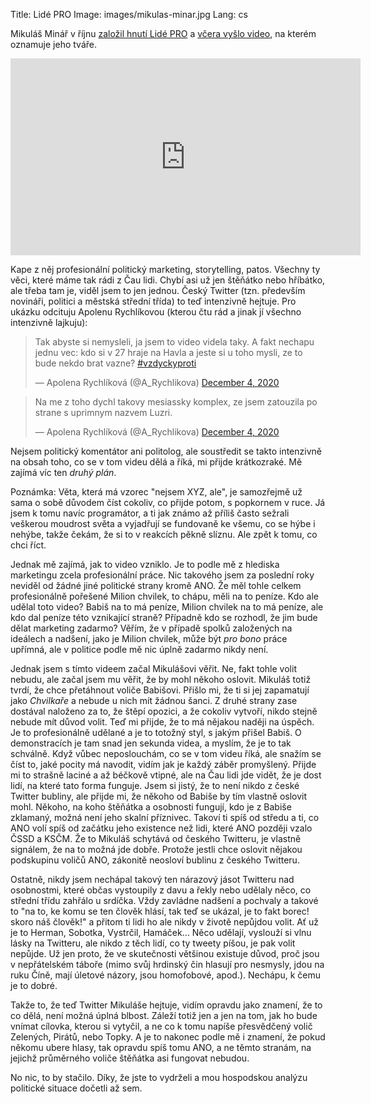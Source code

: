 Title: Lidé PRO
Image: images/mikulas-minar.jpg
Lang: cs

Mikuláš Minář v říjnu [založil hnutí Lidé PRO](https://www.seznamzpravy.cz/clanek/minar-si-zalozil-novy-spolek-pro-cr-ma-zmenit-cesko-k-lepsimu-126163) a [včera vyšlo video](https://www.irozhlas.cz/zpravy-domov/mikulas-minar-politika-hnuti-lide-pro-volby_2012031518_tzr), na kterém oznamuje jeho tváře.

<iframe width="560" height="315" src="https://www.youtube.com/embed/dixkGtD3wTQ" frameborder="0" allow="accelerometer; autoplay; clipboard-write; encrypted-media; gyroscope; picture-in-picture" allowfullscreen></iframe>

Kape z něj profesionální politický marketing, storytelling, patos. Všechny ty věci, které máme tak rádi z Čau lidi. Chybí asi už jen štěňátko nebo hříbátko, ale třeba tam je, viděl jsem to jen jednou. Český Twitter (tzn. především novináři, politici a městská střední třída) to teď intenzivně hejtuje. Pro ukázku odcituju Apolenu Rychlíkovou (kterou čtu rád a jinak jí všechno intenzivně lajkuju):

<blockquote class="twitter-tweet"><p lang="cs" dir="ltr">Tak abyste si nemysleli, ja jsem to video videla taky. A fakt nechapu jednu vec: kdo si v 27 hraje na Havla a jeste si u toho mysli, ze to bude nekdo brat vazne? <a href="https://twitter.com/hashtag/vzdyckyproti?src=hash&amp;ref_src=twsrc%5Etfw">#vzdyckyproti</a></p>&mdash; Apolena Rychlíková (@A_Rychlikova) <a href="https://twitter.com/A_Rychlikova/status/1334872101958914053?ref_src=twsrc%5Etfw">December 4, 2020</a></blockquote>

<blockquote class="twitter-tweet"><p lang="cs" dir="ltr">Na me z toho dychl takovy mesiassky komplex, ze jsem zatouzila po strane s uprimnym nazvem Luzri.</p>&mdash; Apolena Rychlíková (@A_Rychlikova) <a href="https://twitter.com/A_Rychlikova/status/1334876675432194048?ref_src=twsrc%5Etfw">December 4, 2020</a></blockquote>

Nejsem politický komentátor ani politolog, ale soustředit se takto intenzivně na obsah toho, co se v tom videu dělá a říká, mi přijde krátkozraké. Mě zajímá víc ten _druhý plán_.

Poznámka: Věta, která má vzorec "nejsem XYZ, ale", je samozřejmě už sama o sobě důvodem číst cokoliv, co přijde potom, s popkornem v ruce. Já jsem k tomu navíc programátor, a ti jak známo až příliš často sežrali veškerou moudrost světa a vyjadřují se fundovaně ke všemu, co se hýbe i nehýbe, takže čekám, že si to v reakcích pěkně slíznu. Ale zpět k tomu, co chci říct.

Jednak mě zajímá, jak to video vzniklo. Je to podle mě z hlediska marketingu zcela profesionální práce. Nic takového jsem za poslední roky neviděl od žádné jiné politické strany kromě ANO. Že měl tohle celkem profesionálně pořešené Milion chvilek, to chápu, měli na to peníze. Kdo ale udělal toto video? Babiš na to má peníze, Milion chvilek na to má peníze, ale kdo dal peníze této vznikající straně? Případně kdo se rozhodl, že jim bude dělat marketing zadarmo? Věřím, že v případě spolků založených na ideálech a nadšení, jako je Milion chvilek, může být _pro bono_ práce upřímná, ale v politice podle mě nic úplně zadarmo nikdy není.

Jednak jsem s tímto videem začal Mikulášovi věřit. Ne, fakt tohle volit nebudu, ale začal jsem mu věřit, že by mohl někoho oslovit. Mikuláš totiž tvrdí, že chce přetáhnout voliče Babišovi. Přišlo mi, že ti si jej zapamatují jako _Chvilkaře_ a nebude u nich mít žádnou šanci. Z druhé strany zase dostával naloženo za to, že štěpí opozici, a že cokoliv vytvoří, nikdo stejně nebude mít důvod volit. Teď mi přijde, že to má nějakou naději na úspěch. Je to profesionálně udělané a je to totožný styl, s jakým přišel Babiš. O demonstracích je tam snad jen sekunda videa, a myslím, že je to tak schválně. Když vůbec neposlouchám, co se v tom videu říká, ale snažím se číst to, jaké pocity má navodit, vidím jak je každý záběr promyšlený. Přijde mi to strašně laciné a až béčkově vtipné, ale na Čau lidi jde vidět, že je dost lidí, na které tato forma funguje. Jsem si jistý, že to není nikdo z české Twitter bubliny, ale přijde mi, že někoho od Babiše by tím vlastně oslovit mohl. Někoho, na koho štěňátka a osobnosti fungují, kdo je z Babiše zklamaný, možná není jeho skalní příznivec. Takoví ti spíš od středu a ti, co ANO volí spíš od začátku jeho existence než lidi, které ANO později vzalo ČSSD a KSČM. Že to Mikuláš schytává od českého Twitteru, je vlastně signálem, že na to možná jde dobře. Protože jestli chce oslovit nějakou podskupinu voličů ANO, zákonitě neosloví bublinu z českého Twitteru.

Ostatně, nikdy jsem nechápal takový ten nárazový jásot Twitteru nad osobnostmi, které občas vystoupily z davu a řekly nebo udělaly něco, co střední třídu zahřálo u srdíčka. Vždy zavládne nadšení a pochvaly a takové to "na to, ke komu se ten člověk hlásí, tak teď se ukázal, je to fakt borec! skoro náš člověk!" a přitom ti lidi ho ale nikdy v životě nepůjdou volit. Ať už je to Herman, Sobotka, Vystrčil, Hamáček… Něco udělají, vyslouží si vlnu lásky na Twitteru, ale nikdo z těch lidí, co ty tweety píšou, je pak volit nepůjde. Už jen proto, že ve skutečnosti většinou existuje důvod, proč jsou v nepřátelském táboře (mimo svůj hrdinský čin hlasují pro nesmysly, jdou na ruku Číně, mají úletové názory, jsou homofobové, apod.). Nechápu, k čemu je to dobré.

Takže to, že teď Twitter Mikuláše hejtuje, vidím opravdu jako znamení, že to co dělá, není možná úplná blbost. Záleží totiž jen a jen na tom, jak ho bude vnímat cílovka, kterou si vytyčil, a ne co k tomu napíše přesvědčený volič Zelených, Pirátů, nebo Topky. A je to nakonec podle mě i znamení, že pokud někomu ubere hlasy, tak opravdu spíš tomu ANO, a ne těmto stranám, na jejichž průměrného voliče štěňátka asi fungovat nebudou.

No nic, to by stačilo. Díky, že jste to vydrželi a mou hospodskou analýzu politické situace dočetli až sem.
